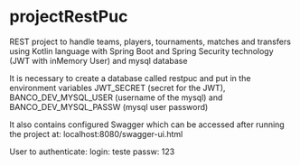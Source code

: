 # projectRestPuc

REST project to handle teams, players, tournaments, matches and transfers using Kotlin language with Spring Boot and Spring Security technology (JWT with inMemory User) and mysql database 

It is necessary to create a database called restpuc and put in the environment variables JWT_SECRET (secret for the JWT), BANCO_DEV_MYSQL_USER (username of the mysql) and BANCO_DEV_MYSQL_PASSW (mysql user password)

It also contains configured Swagger which can be accessed after running the project at: localhost:8080/swagger-ui.html

User to authenticate: login: teste passw: 123
